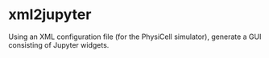 # xml2jupyter
Using an XML configuration file (for the PhysiCell simulator), generate a GUI consisting of Jupyter widgets.

